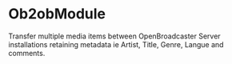 Ob2obModule
===========

Transfer multiple media items between OpenBroadcaster Server installations retaining metadata ie Artist, Title, Genre, Langue and comments.
